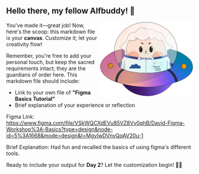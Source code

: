 ## Hello there, my fellow Alfbuddy! 💖

<img align="right" width="250px" src="../../assets/alf/alf-ufo.png">

You've made it—great job! Now, here's the scoop: this markdown file is your **canvas**. Customize it; let your creativity flow!

Remember, you're free to add your personal touch, but keep the sacred requirements intact; they are the guardians of order here. This markdown file should include:
- Link to your own file of **"Figma Basics Tutorial"**
- Brief explanation of your experience or reflection

Figma Link: https://www.figma.com/file/VSkWQCXdEVu85VZ8Vv0qhB/David-Figma-Workshop%3A-Basics?type=design&node-id=5%3A1668&mode=design&t=MgyIwDVnvQqAV20u-1

Brief Explanation: Had fun and recalled the basics of using figma's different tools.

Ready to include your output for **Day 2**? Let the customization begin! 🚀✨

<!-- You may now delete and modify the content of this file -->